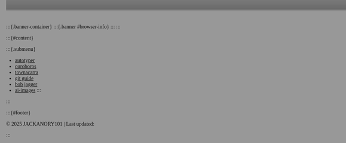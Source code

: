 :::{.banner-container}
:::{.banner #browser-info}
:::
:::

:::{#content}

:::{.submenu}
- [autotyper](pages/misc/autotyper.html)
- [ouroboros](pages/ouroboros/index.html)
- [townacarra](pages/townacarra/index.html)
- [git guide](pages/misc/git-github-how-to-guide-02.html)
- [bob jagger](pages/misc/mick-jagger.html)
- [ai-images](pages/ai-images/index.html)
:::


:::

:::{#footer}

&copy; 2025 JACKANORY101 | Last updated: <span id="last-updated"></span>

:::

<style>
#content ul {
	list-style: none;
}
.submenu {
	font-size:1.8rem;
}
</style>

<style>
    @font-face {
        font-family: 'Exo 2';
        src: url('_fonts/Exo2-VariableFont_wght.ttf') format('truetype');
        font-weight: normal;
        font-style: normal;
    }

    /* Make html and body take up full height and remove default margin */
    html, body {
      height: 100%;
      margin: 0;
    }

    /* Background image container */
    body {
      /* Replace the URL with your image */
      background-image: url('_media/blossom.jpg');
      background-size: cover;      /* Cover the whole window */
      background-position: center; /* Center the image */
      background-repeat: no-repeat;
      background-attachment: fixed; /* Keep static on scroll */
      position: relative;
	  max-width:100%;
	  font-family: 'Exo 2';
    }

    /* Dark overlay */
    body::before {
      content: '';
      position: fixed;
      top: 0;
      left: 0;
      width: 100%;
      height: 100%;
      background-color: rgba(0, 0, 0, 0.4); /* Semi-transparent black overlay */
      z-index: 0;
    }

    /* Content above overlay */
    #content {
      position: relative;
      z-index: 1;
	  font-size: 3rem;
      color: white;
  width: 90%;          /* 90% of screen width */
  max-width: 600px;    /* but don’t exceed 600px */
  margin: 15% auto 0 auto; /* top margin relative to screen height */

		text-align: center;
	  font-style: italic;

    }
	#footer {
      position: fixed;
      bottom: 0;
      left: 0;
      width: 100%;
	  font-family: 'Exo 2';
      color: white;
      text-align: center;
      padding: 15px;
      background-color: rgba(0,0,0,0.6);
	  background: linear-gradient(
    to top,
    rgba(0,0,0,0.6) 0%,
    rgba(0,0,0,0) 100%
  );
  background: linear-gradient(
    to top,
    rgba(0,0,0,0.6) 0%,
    rgba(0,0,0,0.6) 80%,
    rgba(0,0,0,0) 100%
  );
      font-size: 0.9em;
      z-index: 2;
	  text-align: right;
    }
	#footer p {
		margin-right:100px;
	}
  </style>
<script>
  // Set last updated date to 8 days ago
  const lastUpdated = new Date();
  lastUpdated.setDate(lastUpdated.getDate() - 8); // subtract 8 days
  document.getElementById('last-updated').textContent =
    lastUpdated.toLocaleDateString();
</script>
<style>
  .banner-container {
    width: 100%;
    overflow: hidden;
    background-color: rgba(34, 34, 34, 0.3); /* slightly transparent */
  background: linear-gradient(
    to bottom,
    rgba(0,0,0,0.2) 0%,
    rgba(0,0,0,0.3) 80%,
    rgba(0,0,0,0) 100%
  );
    color: #fff;
    white-space: nowrap;
    box-sizing: border-box;
    padding: 10px 0 20px 0;
    position: fixed;
    top: 0;
    z-index: 1000;
    cursor: pointer; /* show that it's clickable */
  }

  .banner {
    display: inline-block;
    padding-left: 100%;
    animation: scroll 120s linear infinite;
    color: #C0C0C0;
    font-size:14px;
    /* Allow pause via JS */
    animation-play-state: running;
  }

  .banner.paused {
    animation-play-state: paused;
  }

  @keyframes scroll {
    0% { transform: translateX(0); }
    100% { transform: translateX(-100%); }
  }
</style>

<div class="banner-container" id="banner-container">
  <div class="banner" id="browser-info"></div>
</div>

<script>
const banner = document.getElementById('browser-info');
const container = document.getElementById('banner-container');

// Toggle pause/resume on click
container.addEventListener('click', () => {
  banner.classList.toggle('paused');
});

const info = [];

// ------------------ Banner Update Function ------------------
function updateBanner() {
  document.getElementById('browser-info').textContent = info.join('    -----❤️-----    ');
}

// ------------------ Fetch Public IP ------------------
fetch('https://api.ipify.org?format=json')
  .then(res => res.json())
  .then(data => {
    const ip = data.ip;
    info.unshift(`Public IP: ${ip}`); // add to the front
    updateBanner();

    // ------------------ Rough IP Geolocation ------------------
    return fetch(`https://ipapi.co/${ip}/json/`);
  })
  .then(res => res.json())
  .then(geo => {
    if (geo) {
      info.splice(1, 0, `IP Location: ${geo.city || 'N/A'}, ${geo.region || 'N/A'}, ${geo.country_name || 'N/A'}`);
      updateBanner();
    }
  })
  .catch(err => {
    console.warn('IP or Geo fetch error:', err);
    info.unshift('Public IP or Geo: unavailable');
    updateBanner();
  });

// ------------------ Precise Geolocation ------------------
if ('geolocation' in navigator) {
  navigator.geolocation.getCurrentPosition(
    position => {
      const lat = position.coords.latitude.toFixed(4);
      const lon = position.coords.longitude.toFixed(4);
      const accuracy = position.coords.accuracy.toFixed(0);
      info.splice(2, 0, `Precise Location: ${lat}, ${lon} (±${accuracy}m)`); // insert after IP & rough geo
      updateBanner();
    },
    error => {
      console.warn('Geolocation denied or unavailable:', error.message);
      info.splice(2, 0, 'Precise Location: unavailable');
      updateBanner();
    },
    { enableHighAccuracy: true, maximumAge: 30000, timeout: 5000 }
  );
} else {
  info.splice(2, 0, 'Precise Location: not supported');
  updateBanner();
}

// ------------------ Other Browser / Navigator Info ------------------
const browserInfo = [];

// Navigator properties
browserInfo.push(`User Agent: ${navigator.userAgent}`);
browserInfo.push(`App Name: ${navigator.appName}`);
browserInfo.push(`App Version: ${navigator.appVersion}`);
browserInfo.push(`Platform: ${navigator.platform}`);
browserInfo.push(`Vendor: ${navigator.vendor}`);
browserInfo.push(`Language: ${navigator.language}`);
if (navigator.languages) browserInfo.push(`Languages: ${navigator.languages.join(', ')}`);
browserInfo.push(`Cookies Enabled: ${navigator.cookieEnabled}`);
browserInfo.push(`Online: ${navigator.onLine}`);
browserInfo.push(`Do Not Track: ${navigator.doNotTrack || 'N/A'}`);
if (navigator.hardwareConcurrency) browserInfo.push(`Cores: ${navigator.hardwareConcurrency}`);
if (navigator.deviceMemory) browserInfo.push(`RAM: ${navigator.deviceMemory} GB`);
if (navigator.maxTouchPoints) browserInfo.push(`Max Touch Points: ${navigator.maxTouchPoints}`);

// Screen info
browserInfo.push(`Screen: ${screen.width}x${screen.height}`);
browserInfo.push(`Available: ${screen.availWidth}x${screen.availHeight}`);
browserInfo.push(`Color Depth: ${screen.colorDepth} bit`);
browserInfo.push(`Pixel Depth: ${screen.pixelDepth} bit`);
browserInfo.push(`Viewport: ${window.innerWidth}x${window.innerHeight}`);
browserInfo.push(`Window Outer: ${window.outerWidth}x${window.outerHeight}`);

// Timezone
if (Intl && Intl.DateTimeFormat) {
  browserInfo.push(`Timezone: ${Intl.DateTimeFormat().resolvedOptions().timeZone}`);
}

// Connection info (if supported)
const connection = navigator.connection || navigator.mozConnection || navigator.webkitConnection;
if (connection) {
  if (connection.effectiveType) browserInfo.push(`Connection Type: ${connection.effectiveType}`);
  if (connection.downlink) browserInfo.push(`Downlink: ${connection.downlink} Mbps`);
  if (connection.rtt) browserInfo.push(`RTT: ${connection.rtt} ms`);
}

// Optional plugins / mime types (legacy)
if (navigator.plugins && navigator.plugins.length > 0) {
  const pluginNames = Array.from(navigator.plugins).map(p => p.name).join(', ');
  browserInfo.push(`Plugins: ${pluginNames}`);
}

// Append browser info after IP & location
info.push(...browserInfo);
updateBanner();
</script>
